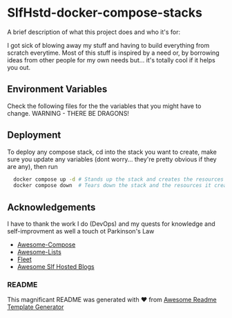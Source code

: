 
# SlfHstd-docker-compose-stacks

A brief description of what this project does and who it's for:

I got sick of blowing away my stuff and having to build everything from scratch everytime. Most of this stuff is inspired by a need or, by borrowing ideas from other people for my own needs but... it's totally cool if it helps you out. 



## Environment Variables

Check the following files for the the variables that you might have to change. WARNING - THERE BE DRAGONS!


## Deployment

To deploy any compose stack, cd into the stack you want to create, make sure you update any variables (dont worry... they're pretty obvious if they are any), then run

```bash
  docker compose up -d # Stands up the stack and creates the resources for them if they don't exsist (assuming all permissions are corect)
  docker compose down  # Tears down the stack and the resources it creates from the folder it's stood up from
```




## Acknowledgements

I have to thank the work I do (DevOps) and my quests for knowledge and self-improvment as well a touch ot Parkinson's Law 
 
 - [Awesome-Compose](https://github.com/docker/awesome-compose)
 - [Awesome-Lists](https://github.com/sindresorhus/awesome)
 - [Fleet](https://fleet.linuxserver.io)
 - [Awesome Slf Hosted Blogs](https://lmgtfy.app/?q=how+to+run+and+instal+docker+and+docker+compose)



### README
This magnificant README was generated with ❤️ from [Awesome Readme Template Generator](https://readme.so/)
